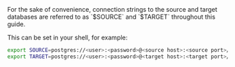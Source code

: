 <Highlight type="note">
For the sake of convenience, connection strings to the source and target
databases are referred to as `$SOURCE` and `$TARGET` throughout this guide.
  
This can be set in your shell, for example:

```bash
export SOURCE=postgres://<user>:<password>@<source host>:<source port>/<dbname>
export TARGET=postgres://<user>:<password>@<target host>:<target port>/<dbname>
```
</Highlight>
